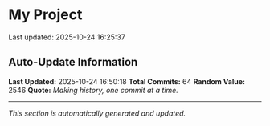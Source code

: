 # My Project


Last updated: 2025-10-24 16:25:37







































































































































































































































































































































































































































































## Auto-Update Information

**Last Updated:** 2025-10-24 16:50:18
**Total Commits:** 64
**Random Value:** 2546
**Quote:** _Making history, one commit at a time._

---
_This section is automatically generated and updated._